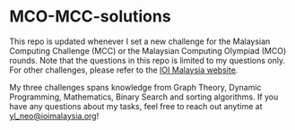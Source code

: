 # MCO-MCC-solutions

This repo is updated whenever I set a new challenge for the Malaysian Computing Challenge (MCC) or the Malaysian Computing Olympiad (MCO) rounds. Note that the questions in this repo is limited to my questions only. For other challenges, please refer to the [IOI Malaysia website](https://ioimalaysia.org).

My three challenges spans knowledge from Graph Theory, Dynamic Programming, Mathematics, Binary Search and sorting algorithms. If you have any questions about my tasks, feel free to reach out anytime at yl_neo@ioimalaysia.org!
